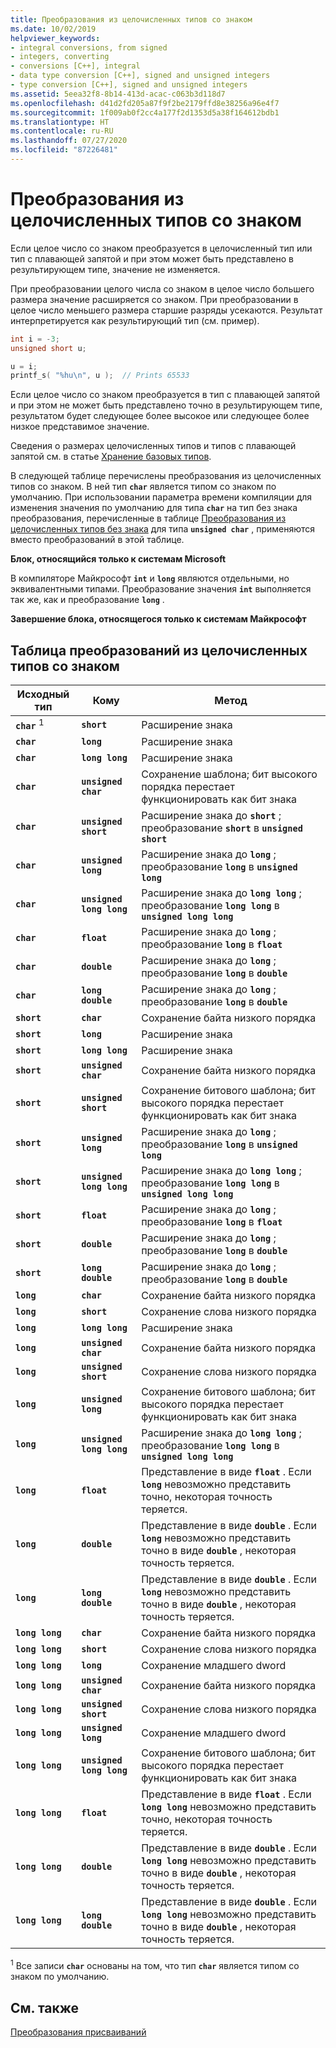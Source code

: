 ```yaml
---
title: Преобразования из целочисленных типов со знаком
ms.date: 10/02/2019
helpviewer_keywords:
- integral conversions, from signed
- integers, converting
- conversions [C++], integral
- data type conversion [C++], signed and unsigned integers
- type conversion [C++], signed and unsigned integers
ms.assetid: 5eea32f8-8b14-413d-acac-c063b3d118d7
ms.openlocfilehash: d41d2fd205a87f9f2be2179ffd8e38256a96e4f7
ms.sourcegitcommit: 1f009ab0f2cc4a177f2d1353d5a38f164612bdb1
ms.translationtype: HT
ms.contentlocale: ru-RU
ms.lasthandoff: 07/27/2020
ms.locfileid: "87226481"
---
```

# <a name="conversions-from-signed-integral-types"></a>Преобразования из целочисленных типов со знаком

Если целое число со знаком преобразуется в целочисленный тип или тип с плавающей запятой и при этом может быть представлено в результирующем типе, значение не изменяется.

При преобразовании целого числа со знаком в целое число большего размера значение расширяется со знаком. При преобразовании в целое число меньшего размера старшие разряды усекаются. Результат интерпретируется как результирующий тип (см. пример).

```C
int i = -3;
unsigned short u;

u = i;
printf_s( "%hu\n", u );  // Prints 65533
```

Если целое число со знаком преобразуется в тип с плавающей запятой и при этом не может быть представлено точно в результирующем типе, результатом будет следующее более высокое или следующее более низкое представимое значение.

Сведения о размерах целочисленных типов и типов с плавающей запятой см. в статье [Хранение базовых типов](../c-language/storage-of-basic-types.md).

В следующей таблице перечислены преобразования из целочисленных типов со знаком. В ней тип **`char`** является типом со знаком по умолчанию. При использовании параметра времени компиляции для изменения значения по умолчанию для типа **`char`** на тип без знака преобразования, перечисленные в таблице [Преобразования из целочисленных типов без знака](../c-language/conversions-from-unsigned-integral-types.md) для типа **`unsigned char`** , применяются вместо преобразований в этой таблице.

**Блок, относящийся только к системам Microsoft**

В компиляторе Майкрософт **`int`** и **`long`** являются отдельными, но эквивалентными типами. Преобразование значения **`int`** выполняется так же, как и преобразование **`long`** .

**Завершение блока, относящегося только к системам Майкрософт**

## <a name="table-of-conversions-from-signed-integral-types"></a>Таблица преобразований из целочисленных типов со знаком

|Исходный тип|Кому|Метод|
|----------|--------|------------|
|**`char`** <sup>1</sup>|**`short`**|Расширение знака|
|**`char`**|**`long`**|Расширение знака|
|**`char`**|**`long long`**|Расширение знака|
|**`char`**|**`unsigned char`**|Сохранение шаблона; бит высокого порядка перестает функционировать как бит знака|
|**`char`**|**`unsigned short`**|Расширение знака до **`short`** ; преобразование **`short`** в **`unsigned short`**|
|**`char`**|**`unsigned long`**|Расширение знака до **`long`** ; преобразование **`long`** в **`unsigned long`**|
|**`char`**|**`unsigned long long`**|Расширение знака до **`long long`** ; преобразование **`long long`** в **`unsigned long long`**|
|**`char`**|**`float`**|Расширение знака до **`long`** ; преобразование **`long`** в **`float`**|
|**`char`**|**`double`**|Расширение знака до **`long`** ; преобразование **`long`** в **`double`**|
|**`char`**|**`long double`**|Расширение знака до **`long`** ; преобразование **`long`** в **`double`**|
|**`short`**|**`char`**|Сохранение байта низкого порядка|
|**`short`**|**`long`**|Расширение знака|
|**`short`**|**`long long`**|Расширение знака|
|**`short`**|**`unsigned char`**|Сохранение байта низкого порядка|
|**`short`**|**`unsigned short`**|Сохранение битового шаблона; бит высокого порядка перестает функционировать как бит знака|
|**`short`**|**`unsigned long`**|Расширение знака до **`long`** ; преобразование **`long`** в **`unsigned long`**|
|**`short`**|**`unsigned long long`**|Расширение знака до **`long long`** ; преобразование **`long long`** в **`unsigned long long`**|
|**`short`**|**`float`**|Расширение знака до **`long`** ; преобразование **`long`** в **`float`**|
|**`short`**|**`double`**|Расширение знака до **`long`** ; преобразование **`long`** в **`double`**|
|**`short`**|**`long double`**|Расширение знака до **`long`** ; преобразование **`long`** в **`double`**|
|**`long`**|**`char`**|Сохранение байта низкого порядка|
|**`long`**|**`short`**|Сохранение слова низкого порядка|
|**`long`**|**`long long`**|Расширение знака|
|**`long`**|**`unsigned char`**|Сохранение байта низкого порядка|
|**`long`**|**`unsigned short`**|Сохранение слова низкого порядка|
|**`long`**|**`unsigned long`**|Сохранение битового шаблона; бит высокого порядка перестает функционировать как бит знака|
|**`long`**|**`unsigned long long`**|Расширение знака до **`long long`** ; преобразование **`long long`** в **`unsigned long long`**|
|**`long`**|**`float`**|Представление в виде **`float`** . Если **`long`** невозможно представить точно, некоторая точность теряется.|
|**`long`**|**`double`**|Представление в виде **`double`** . Если **`long`** невозможно представить точно в виде **`double`** , некоторая точность теряется.|
|**`long`**|**`long double`**|Представление в виде **`double`** . Если **`long`** невозможно представить точно в виде **`double`** , некоторая точность теряется.|
|**`long long`**|**`char`**|Сохранение байта низкого порядка|
|**`long long`**|**`short`**|Сохранение слова низкого порядка|
|**`long long`**|**`long`**|Сохранение младшего dword|
|**`long long`**|**`unsigned char`**|Сохранение байта низкого порядка|
|**`long long`**|**`unsigned short`**|Сохранение слова низкого порядка|
|**`long long`**|**`unsigned long`**|Сохранение младшего dword|
|**`long long`**|**`unsigned long long`**|Сохранение битового шаблона; бит высокого порядка перестает функционировать как бит знака|
|**`long long`**|**`float`**|Представление в виде **`float`** . Если **`long long`** невозможно представить точно, некоторая точность теряется.|
|**`long long`**|**`double`**|Представление в виде **`double`** . Если **`long long`** невозможно представить точно в виде **`double`** , некоторая точность теряется.|
|**`long long`**|**`long double`**|Представление в виде **`double`** . Если **`long long`** невозможно представить точно в виде **`double`** , некоторая точность теряется.|

<sup>1</sup> Все записи **`char`** основаны на том, что тип **`char`** является типом со знаком по умолчанию.

## <a name="see-also"></a>См. также

[Преобразования присваиваний](../c-language/assignment-conversions.md)
